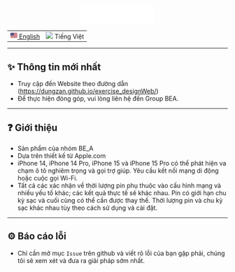 <p align="center">
  <a href="#"><img width="170" height="40" src="/img/unauthorized_reseller no-bg.png"></a>
</p>


<div align="center">
<table>
  <tr>
    <td valign="center"><a href="README.md"><img src="https://github.com/twitter/twemoji/blob/master/assets/svg/1f1fa-1f1f8.svg" width="16"/> English</td>
    <td valign="center"><img src="https://em-content.zobj.net/thumbs/160/twitter/53/flag-for-vietnam_1f1fb-1f1f3.png" width="16"/> Tiếng Việt</a></td>
  </tr>
</table>
</div>

---

## ✨ Thông tin mới nhất
- Truy cập đến Website theo đường dẫn (https://dungzan.github.io/exercise_designWeb/)
- Để thực hiện đóng góp, vui lòng liên hệ đến Group BEA.

---

## ❓ Giới thiệu
- Sản phẩm của nhóm BE_A
- Dựa trên thiết kế từ Apple.com
- iPhone 14, iPhone 14 Pro, iPhone 15 và iPhone 15 Pro có thể phát hiện va chạm ô tô nghiêm trọng và gọi trợ giúp. Yêu cầu kết nối mạng di động hoặc cuộc gọi Wi-Fi.
- Tất cả các xác nhận về thời lượng pin phụ thuộc vào cấu hình mạng và nhiều yếu tố khác; các kết quả thực tế sẽ khác nhau. Pin có giới hạn chu kỳ sạc và cuối cùng có thể cần được thay thế. Thời lượng pin và chu kỳ sạc khác nhau tùy theo cách sử dụng và cài đặt.
---
## ⚙ Báo cáo lỗi

- Chỉ cần mở mục `Issue` trên github và viết rõ lỗi của bạn gặp phải, chúng tôi sẽ xem xét và đưa ra giải pháp sớm nhất.
